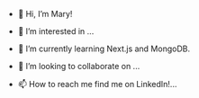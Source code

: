 - 👋 Hi, I’m Mary!
  
- 👀 I’m interested in ...
- 🌱 I’m currently learning Next.js and MongoDB.
- 💞️ I’m looking to collaborate on ...
- 📫 How to reach me find me on LinkedIn!...

<!---
ma-boles/ma-boles is a ✨ special ✨ repository because its `README.md` (this file) appears on your GitHub profile.
You can click the Preview link to take a look at your changes.
--->

